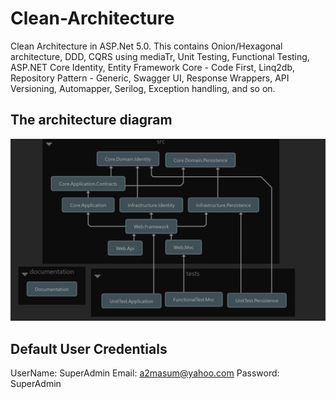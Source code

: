 # Clean-Architecture
Clean Architecture in ASP.Net 5.0. This contains  Onion/Hexagonal architecture, DDD, CQRS using mediaTr, Unit Testing, Functional Testing, ASP.NET Core Identity, Entity Framework Core - Code First, Linq2db, Repository Pattern - Generic, Swagger UI, Response Wrappers,  API Versioning, Automapper, Serilog, Exception handling, and so on.

## The architecture diagram
![digaramg](Architecture.png)

## Default User Credentials
UserName: SuperAdmin
Email: a2masum@yahoo.com
Password: SuperAdmin
